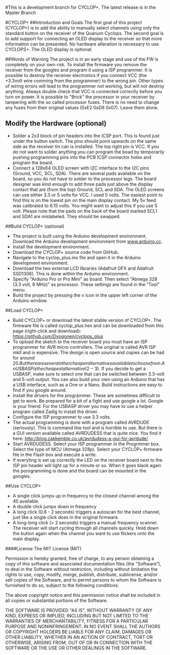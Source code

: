 #This is a development branch for CYCLOP+. The latest release is in the Master Branch

#CYCLOP+
##Introduction and Goals
The first goal of this project (CYCLOP+) is to add the ability to manually select channels using only the standard button on the receiver of the Quanum Cyclops.
The second goal is to add support for connecting an OLED display to the receiver so that more information can be presented.
No hardware alteration is necessary to use CYCLOPS+. The OLED display is optional.

##Words of Warning
The project is in an early stage and use of the FW is completely on your own risk.
To install the firmware you remove the receiver from the googles and program it using a ISP programmer. It is possible to destroy the receiver electronics if you connect VCC (the +3.3volt wire comming from the programmer) to the wrong pin. Other types of wiring errors will lead to the programmer not working, but will not destroy anything. Always double check that VCC is connected correctly before you turn on power.
It is possible to "Brick" the processor in your receiver by tampering with the so called processor fuses. There is no need to change any fuses from their original values (0xE2 0xD9 0x07). Leave them alone.

## Modify the Hardware (optional)
- Solder a 2x3 block of pin headers into the ICSP port. This is found just under the button switch. The pins should point upwards on the same side as the receiver tin can is installed. The top right pin is VCC. If you do not want to solder anything you can program the boad by temporarily pushing programming pins into the PCB ICSP connector holes and program the board.
- Connect a 128x64 OLED screen with I2C interface to the I2C pins (Ground, VCC, SCL, SDA). There are several pads available on the board, so you do not have to solder to the processor legs. The board designer was kind enough to add three pads just above the display contact that are (from the top) Ground, SCL and SDA. The OLED screens can use either 3.3 or 5 volts for VCC. I used 5 volts. The easiest point to find this is on the lowest pin on the main display contact. My 5v feed was calibrated to 6.15 volts. You might want to adjust this if you use 5 volt. Please note that the pads on the back of the board marked SCL1 and SDA1 are mislabeled. They should be swapped. 

##Build CYCLOP+ (optional)
- The project is built using the Arduino development environment. Download the Arduino development environment from www.arduino.cc.
- Install the development environment.
- Download the CYCLOP+ source code from GitHub.
- Navigate to the cyclop_plus.ino file and open it in the Arduino development environment.
- Download the two external LCD libraries (Adafruit GFX and Adafruit SSD1306). This is done within the Arduino environment. 
- Specify "Arduino Pro or Pro Mini" as board. Then select "Atmega 328 (3.3 volt, 8 MHz)" as processor. These settings are found in the "Tool" menu.
- Build the project by pressing the v icon in the upper left corner of the Arduino window.

##Load CYCLOP+
- Build CYCLOP+ or download the latest stable version of CYCLOP+. The firmware file is called cyclop_plus.hex and can be downloaded from this page (right-click and download): https://github.com/Dvogonen/cyclops_plus
- To upload the sketch to the receiver board you must have an ISP programmer for AVR micro controllers. The original is called AVR ISP mkII and is expensive. The design is open source and copies can be had for around 20$. But there are several other cheaper alternatives available to choose from. An USBASP is the cheapest alternative (2-3$). If you decide to get a USBASP, make sure to select one that can be switched between 3.3-volt and 5-volt output. You can also build your own using an Arduino that has a USB interface, such as a One or a Nano. Build instructions are easy to find if you google around.
- Install the drivers for the programmer. These are sometimes difficult to get to work. Be prepared for a bit of a fight and use google a lot. Google is your friend. For the USBASP driver you may have to use a helper program called Zadig to install the driver.
- Configure the ISP programmer to use 3.3 volts.
- The actual programming is done with a program called AVRDUDE (seriously). This is command line tool and is horrible to use. But there is a GUI version available called AVRDUDESS that is quite nice. You find it here: http://blog.zakkemble.co.uk/avrdudess-a-gui-for-avrdude/
- Start AVRDUDESS. Select your ISP programmer in the Progrmmer box. Select the type of MCU (Atmega 328p). Select your CYCLOP+ firmware file in the Flash box and execute a write.
- If everyting is set up correctly the LED on the receiver board next to the ISP pin header will light up for a minute or so. When it goes black again the porogramming is done and the board can be mounted in the googles.

##Use CYCLOP+
- A single click jumps up in frequency to the closest channel among the 40 available.
- A double click jumps down in frequency
- A long click (0.6 - 2 seconds) triggers a autoscan for the best channel, just like a single click does in the original firmware.
- A long-long click (> 2 seconds) triggers a manual frequency scanner. The receiver will start cycling through all channels quickly. Hold down the button again when the channel you want to use flickers onto the main display.

####License
The MIT License (MIT)

Permission is hereby granted, free of charge, to any person obtaining a copy
of this software and associated documentation files (the "Software"), to deal
in the Software without restriction, including without limitation the rights
to use, copy, modify, merge, publish, distribute, sublicense, and/or sell
copies of the Software, and to permit persons to whom the Software is
furnished to do so, subject to the following conditions:

The above copyright notice and this permission notice shall be included in all
copies or substantial portions of the Software.

THE SOFTWARE IS PROVIDED "AS IS", WITHOUT WARRANTY OF ANY KIND, EXPRESS OR
IMPLIED, INCLUDING BUT NOT LIMITED TO THE WARRANTIES OF MERCHANTABILITY,
FITNESS FOR A PARTICULAR PURPOSE AND NONINFRINGEMENT. IN NO EVENT SHALL THE
AUTHORS OR COPYRIGHT HOLDERS BE LIABLE FOR ANY CLAIM, DAMAGES OR OTHER
LIABILITY, WHETHER IN AN ACTION OF CONTRACT, TORT OR OTHERWISE, ARISING FROM,
OUT OF OR IN CONNECTION WITH THE SOFTWARE OR THE USE OR OTHER DEALINGS IN THE
SOFTWARE.
